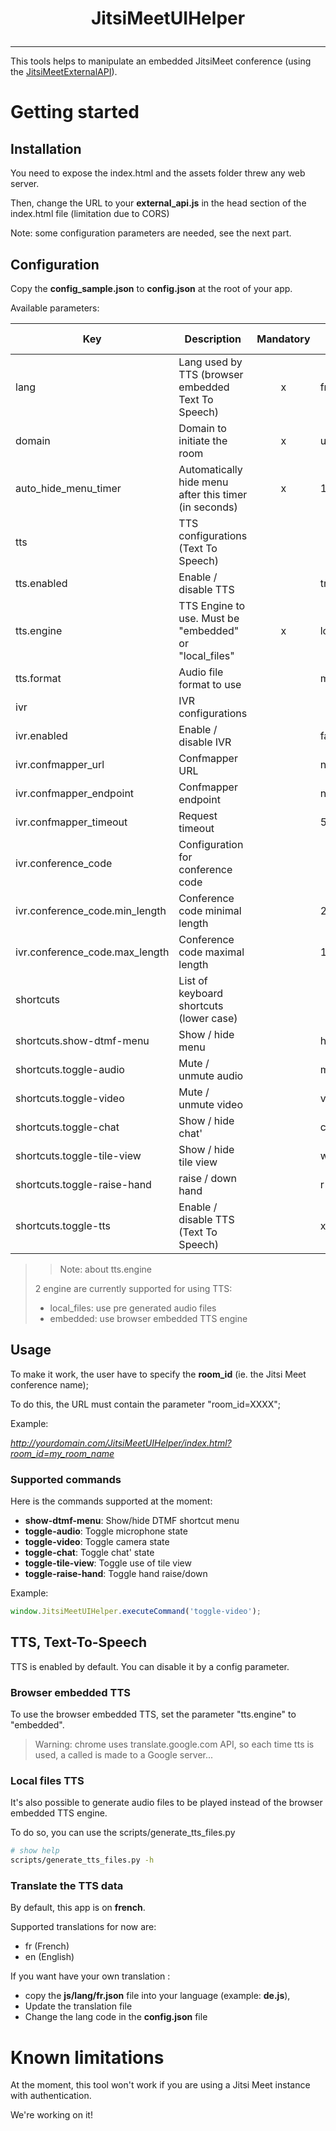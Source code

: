 # <p align="center">JitsiMeetUIHelper</p>

<hr />

This tools helps to manipulate an embedded JitsiMeet conference (using the [JitsiMeetExternalAPI](https://jitsi.github.io/handbook/docs/dev-guide/dev-guide-iframe/)).


# Getting started

## Installation

You need to expose the index.html and the assets folder threw any web server.

Then, change the URL to your **external_api.js** in the head section of the index.html file (limitation due to CORS)

Note: some configuration parameters are needed, see the next part.

## Configuration

Copy the **config_sample.json** to **config.json** at the root of your app.

Available parameters:

| Key                            | Description                                            | Mandatory | Default value |
|--------------------------------|--------------------------------------------------------|:---------:|---------------|
| lang                           | Lang used by TTS (browser embedded Text To Speech)     |     x     | fr            |
| domain                         | Domain to initiate the room                            |     x     | undefined     |
| auto_hide_menu_timer           | Automatically hide menu after this timer (in seconds)  |     x     | 10            |
| tts                            | TTS configurations (Text To Speech)                    |           |               |
| tts.enabled                    | Enable / disable TTS                                   |           | true          |
| tts.engine                     | TTS Engine to use. Must be "embedded" or "local_files" |     x     | local_files   |
| tts.format                     | Audio file format to use                               |           | mp3           |
| ivr                            | IVR configurations                                     |           |               |
| ivr.enabled                    | Enable / disable IVR                                   |           | false         |
| ivr.confmapper_url             | Confmapper URL                                         |           | null          |
| ivr.confmapper_endpoint        | Confmapper endpoint                                    |           | null          |
| ivr.confmapper_timeout         | Request timeout                                        |           | 5000          |
| ivr.conference_code            | Configuration for conference code                      |           |               |
| ivr.conference_code.min_length | Conference code minimal length                         |           | 2             |
| ivr.conference_code.max_length | Conference code maximal length                         |           | 10            |
| shortcuts                      | List of keyboard shortcuts (lower case)                |           |               |
| shortcuts.show-dtmf-menu       | Show / hide menu                                       |           | h             |
| shortcuts.toggle-audio         | Mute / unmute audio                                    |           | m             |
| shortcuts.toggle-video         | Mute / unmute video                                    |           | v             |
| shortcuts.toggle-chat          | Show / hide chat'                                      |           | c             |
| shortcuts.toggle-tile-view     | Show / hide tile view                                  |           | w             |
| shortcuts.toggle-raise-hand    | raise / down hand                                      |           | r             |
| shortcuts.toggle-tts           | Enable / disable TTS (Text To Speech)                  |           | x             |

>> Note: about tts.engine
> 
> 2 engine are currently supported for using TTS:
> * local_files: use pre generated audio files 
> * embedded: use browser embedded TTS engine 

## Usage

To make it work, the user have to specify the **room_id** (ie. the Jitsi Meet conference name);

To do this, the URL must contain the parameter "room_id=XXXX";

Example: 

*http://yourdomain.com/JitsiMeetUIHelper/index.html?room_id=my_room_name*

### Supported commands

Here is the commands supported at the moment:
* **show-dtmf-menu**: Show/hide DTMF shortcut menu
* **toggle-audio**: Toggle microphone state
* **toggle-video**: Toggle camera state
* **toggle-chat**: Toggle chat' state
* **toggle-tile-view**: Toggle use of tile view
* **toggle-raise-hand**: Toggle hand raise/down


Example:
```javascript
window.JitsiMeetUIHelper.executeCommand('toggle-video');
```

## TTS, Text-To-Speech

TTS is enabled by default. You can disable it by a config parameter.

### Browser embedded TTS

To use the browser embedded TTS, set the parameter "tts.engine" to "embedded".
> Warning: chrome uses translate.google.com API, so each time tts is used, a called is made to a Google server...

### Local files TTS

It's also possible to generate audio files to be played instead of the browser embedded TTS engine.

To do so, you can use the scripts/generate_tts_files.py

```bash
# show help
scripts/generate_tts_files.py -h
```


### Translate the TTS data

By default, this app is on **french**.

Supported translations for now are:
* fr (French)
* en (English)

If you want have your own translation :
 * copy the **js/lang/fr.json** file into your language (example: **de.js**),
 * Update the translation file
 * Change the lang code in the **config.json** file

# Known limitations

At the moment, this tool won't work if you are using a Jitsi Meet instance with authentication.

We're working on it!